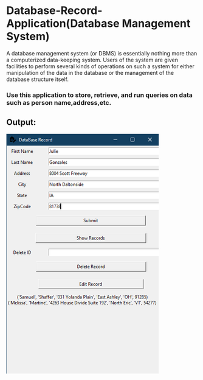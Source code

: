 # Database-Record-Application(Database Management System)

A database management system (or DBMS) is essentially nothing more than a computerized data-keeping system. Users of the system are given facilities to perform several kinds of operations on such a system for either manipulation of the data in the database or the management of the database structure itself.

### Use this application to store, retrieve, and run queries on data such as person name,address,etc.

## Output: 

![](output.png)
